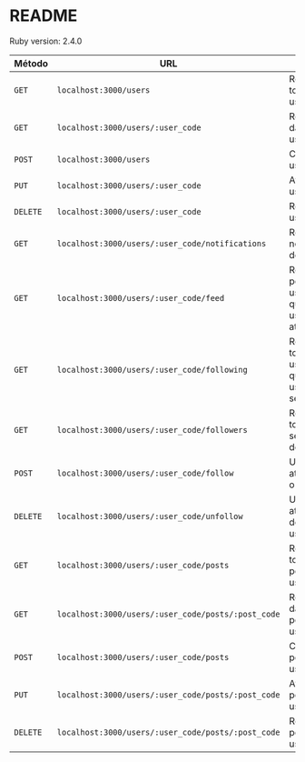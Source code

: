 # README

Ruby version: 2.4.0

| Método | URL | Função |
| ------ | ------ | ------ |
| `GET`    | `localhost:3000/users`                             | Retornar todos os usuários |
| `GET`    | `localhost:3000/users/:user_code`                  | Retorna dados do usuário |
| `POST`   | `localhost:3000/users`                             | Cria novo usuário |
| `PUT`    | `localhost:3000/users/:user_code`                  | Atualiza usuário |
| `DELETE` | `localhost:3000/users/:user_code`                  | Remove usuário |
| `GET`    | `localhost:3000/users/:user_code/notifications`    | Retornar notificações do usuário |
| `GET`    | `localhost:3000/users/:user_code/feed`             | Retornar posts dos usuários que o usuário atual segue |
| `GET`    | `localhost:3000/users/:user_code/following`        | Retornar todos os usuários que o usuário segue |
| `GET`    | `localhost:3000/users/:user_code/followers`        | Retornar todos os seguidores do usuário |
| `POST`   | `localhost:3000/users/:user_code/follow`           | Usuário ativo segue o usuário |
| `DELETE` | `localhost:3000/users/:user_code/unfollow`         | Usuário ativo deixa de seguir o usuário |
| `GET`    | `localhost:3000/users/:user_code/posts`            | Retornar todos os posts do usuário |
| `GET`    | `localhost:3000/users/:user_code/posts/:post_code` | Retorna dados do post do usuário |
| `POST`   | `localhost:3000/users/:user_code/posts`            | Cria novo post do usuário |
| `PUT`    | `localhost:3000/users/:user_code/posts/:post_code` | Atualiza post do usuário |
| `DELETE` | `localhost:3000/users/:user_code/posts/:post_code` | Remove post do usuário |